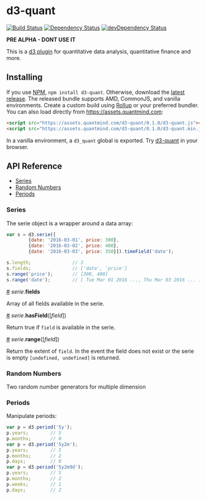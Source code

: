 # d3-quant

[![Build Status](https://travis-ci.org/quantmind/d3-quant.svg?branch=master)](https://travis-ci.org/quantmind/d3-quant)
[![Dependency Status](https://david-dm.org/quantmind/d3-quant.svg)](https://david-dm.org/quantmind/d3-quant)
[![devDependency Status](https://david-dm.org/quantmind/d3-quant/dev-status.svg)](https://david-dm.org/quantmind/d3-quant#info=devDependencies)

**PRE ALPHA - DONT USE IT**

This is a [d3 plugin](https://bost.ocks.org/mike/d3-plugin/) for quantitative
data analysis, quantitative finance and more.

## Installing

If you use [NPM](https://www.npmjs.com/package/d3-quant),
``npm install d3-quant``. Otherwise, download the
[latest release](https://github.com/quantmind/d3-quant/releases/latest).
The released bundle supports AMD, CommonJS, and vanilla environments.
Create a custom build using [Rollup](https://github.com/rollup/rollup) or
your preferred bundler.
You can also load directly from https://assets.quantmind.com:
```html
<script src="https://assets.quantmind.com/d3-quant/0.1.0/d3-quant.js"></script>
<script src="https://assets.quantmind.com/d3-quant/0.1.0/d3-quant.min.js"></script>
```
In a vanilla environment, a ``d3_quant`` global is exported.
Try [d3-quant](https://tonicdev.com/npm/d3-quant) in your browser.

## API Reference

* [Series]
* [Random Numbers]
* [Periods]


### Series

The serie object is a wrapper around a data array:
```javascript
var s = d3.serie([
        {date: '2016-03-01', price: 300},
        {date: '2016-03-02', price: 400},
        {date: '2016-03-03', price: 350}]).timeField('date');

s.length;               // 3
s.fields;               // ['date', 'price']
s.range('price');       // [300, 400]
s.range('date');        // [ Tue Mar 01 2016 ..., Thu Mar 03 2016 ... ]
```

<a name="serie_fields" href="#serie_fields">#</a> <i>serie</i>.<b>fields</b>

Array of all fields available in the serie.

<a name="serie_hasField" href="#serie_hasField">#</a> <i>serie</i>.<b>hasField</b>([<i>field</i>])

Return true if ``field`` is available in the serie.

<a name="serie_range" href="#serie_range">#</a> <i>serie</i>.<b>range</b>([<i>field</i>])

Return the extent of ``field``. In the event the field does not exist or the serie is empty
``[undefined, undefined]`` is returned.



### Random Numbers

Two random number generators for multiple dimension


### Periods

Manipulate periods:
```javascript
var p = d3.period('5y');
p.years;        // 5
p.months;       // 0
var p = d3.period('5y2m');
p.years;        // 5
p.months;       // 2
p.days;         // 0
var p = d3.period('5y2m9d');
p.years;        // 5
p.months;       // 2
p.weeks;        // 1
p.days;         // 2
```

[Series]: #series
[Random Numbers]: #random-numbers
[Periods]: #periods

